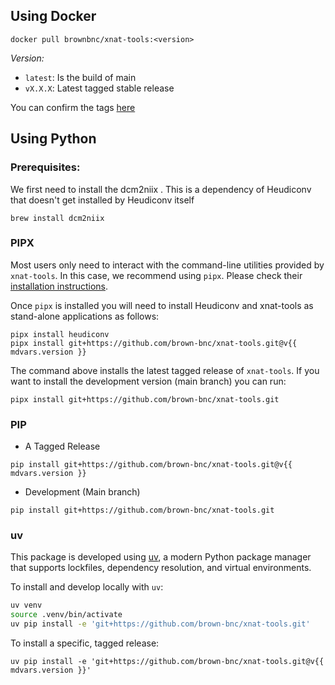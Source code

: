 ## Using Docker

```
docker pull brownbnc/xnat-tools:<version>
```

_Version:_

- `latest`: Is the build of main
- `vX.X.X`: Latest tagged stable release

You can confirm the tags [here](https://hub.docker.com/r/brownbnc/xnat-tools/tags)

## Using Python

### Prerequisites:

We first need to install the dcm2niix . This is a dependency of Heudiconv that doesn't get installed by Heudiconv itself

```
brew install dcm2niix
```

### PIPX

Most users only need to interact with the command-line utilities provided by `xnat-tools`. In this case, we recommend using `pipx`. Please check their [installation instructions](https://github.com/pipxproject/pipx).

Once `pipx` is installed you will need to install Heudiconv and xnat-tools as stand-alone applications as follows:

```
pipx install heudiconv
pipx install git+https://github.com/brown-bnc/xnat-tools.git@v{{ mdvars.version }}
```

The command above installs the latest tagged release of `xnat-tools`. If you want to install the development version (main branch) you can run:

```
pipx install git+https://github.com/brown-bnc/xnat-tools.git
```

### PIP

- A Tagged Release

```
pip install git+https://github.com/brown-bnc/xnat-tools.git@v{{ mdvars.version }}
```

- Development (Main branch)

```
pip install git+https://github.com/brown-bnc/xnat-tools.git
```

### uv

This package is developed using [uv](https://docs.astral.sh/uv/), a modern Python package manager that supports lockfiles, dependency resolution, and virtual environments.

To install and develop locally with `uv`:

```bash
uv venv
source .venv/bin/activate
uv pip install -e 'git+https://github.com/brown-bnc/xnat-tools.git'
```

To install a specific, tagged release:

```
uv pip install -e 'git+https://github.com/brown-bnc/xnat-tools.git@v{{ mdvars.version }}'
```
